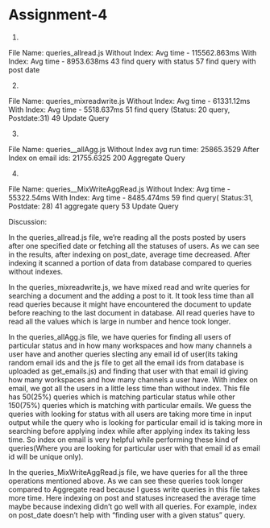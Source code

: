 
# Assignment-4
1)
File Name: queries_allread.js
Without Index: Avg time - 115562.863ms
With Index: Avg time - 8953.638ms
43 find query with status
57 find query with  post date


2)
File Name: queries_mixreadwrite.js
Without Index: Avg time - 61331.12ms
With Index: Avg time - 5518.637ms
51 find query (Status: 20 query, Postdate:31)
49 Update Query

3)
File Name: queries__allAgg.js
Without Index avg run time: 25865.3529
After Index on email ids: 21755.6325
200 Aggregate Query


4)
File Name: queries__MixWriteAggRead.js
Without Index: Avg time - 55322.54ms
With Index: Avg time - 8485.474ms
59 find query( Status:31, Postdate: 28)
41 aggregate query
53 Update Query


Discussion:

In the queries_allread.js file, we’re reading all the posts posted by users after one specified date or fetching all the statuses of users.
As we can see in the results, after indexing on post_date, average time decreased. After indexing it scanned a portion of data from database compared to queries without indexes.

In the queries_mixreadwrite.js, we have mixed read and write queries for searching a document and the adding a post to it. It took less time than all read queries because it might have encountered the document to update before reaching to the last document in database. All read queries have to read all the values which is large in number and hence took longer.

In the queries_allAgg.js file, we have queries for finding all users of particular status and in how many workspaces and how many channels a user have and another queries slecting any email id of user(its taking random email ids and the js file to get all the email ids from database is uploaded as get_emails.js) and finding that user with that email id giving how many workspaces and how many channels a user have. With index on email, we got all the users in a little less time than without index. This file has 50(25%) queries which is matching particular status while other 150(75%) queries which is matching with particular emails. We guess the queries with looking for status with all users are taking more time in input output while the query who is looking for particular email id is taking more in searching before applying index while after applying index its taking less time. So index on email is very helpful while performing these kind of queries(Where you are looking for particular user with that email id as email id will be unique only). 

In the queries_MixWriteAggRead.js file, we have queries for all the three operations mentioned above. As we can see these queries took longer compared to Aggregate read because I guess write queries in this file takes more time. Here indexing on post and statuses increased the average time maybe because indexing didn’t go well with all queries. For example, index on post_date doesn’t help with “finding user with a given status” query.
